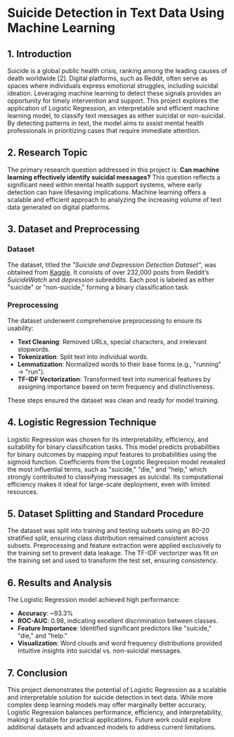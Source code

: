 # Suicide Detection in Text Data Using Machine Learning

## 1. Introduction

Suicide is a global public health crisis, ranking among the leading causes of death worldwide [2]. Digital platforms, such as Reddit, often serve as spaces where individuals express emotional struggles, including suicidal ideation. Leveraging machine learning to detect these signals provides an opportunity for timely intervention and support. This project explores the application of Logistic Regression, an interpretable and efficient machine learning model, to classify text messages as either suicidal or non-suicidal. By detecting patterns in text, the model aims to assist mental health professionals in prioritizing cases that require immediate attention.

## 2. Research Topic

The primary research question addressed in this project is: **Can machine learning effectively identify suicidal messages?** This question reflects a significant need within mental health support systems, where early detection can have lifesaving implications. Machine learning offers a scalable and efficient approach to analyzing the increasing volume of text data generated on digital platforms.

## 3. Dataset and Preprocessing

### Dataset
The dataset, titled the *"Suicide and Depression Detection Dataset"*, was obtained from [Kaggle](https://www.kaggle.com/datasets/nikhileswarkomati/suicide-watch). It consists of over 232,000 posts from Reddit’s *SuicideWatch* and *depression* subreddits. Each post is labeled as either "suicide" or "non-suicide," forming a binary classification task.

### Preprocessing
The dataset underwent comprehensive preprocessing to ensure its usability:
- **Text Cleaning**: Removed URLs, special characters, and irrelevant stopwords.
- **Tokenization**: Split text into individual words.
- **Lemmatization**: Normalized words to their base forms (e.g., "running" → "run").
- **TF-IDF Vectorization**: Transformed text into numerical features by assigning importance based on term frequency and distinctiveness.

These steps ensured the dataset was clean and ready for model training.

## 4. Logistic Regression Technique

Logistic Regression was chosen for its interpretability, efficiency, and suitability for binary classification tasks. This model predicts probabilities for binary outcomes by mapping input features to probabilities using the sigmoid function. Coefficients from the Logistic Regression model revealed the most influential terms, such as "suicide," "die," and "help," which strongly contributed to classifying messages as suicidal. Its computational efficiency makes it ideal for large-scale deployment, even with limited resources.

## 5. Dataset Splitting and Standard Procedure

The dataset was split into training and testing subsets using an 80-20 stratified split, ensuring class distribution remained consistent across subsets. Preprocessing and feature extraction were applied exclusively to the training set to prevent data leakage. The TF-IDF vectorizer was fit on the training set and used to transform the test set, ensuring consistency.

## 6. Results and Analysis
The Logistic Regression model achieved high performance:

- **Accuracy**: ~93.3%
- **ROC-AUC**: 0.98, indicating excellent discrimination between classes.
- **Feature Importance**: Identified significant predictors like "suicide," "die," and "help."
- **Visualization**: Word clouds and word frequency distributions provided intuitive insights into suicidal vs. non-suicidal messages.

## 7. Conclusion
This project demonstrates the potential of Logistic Regression as a scalable and interpretable solution for suicide detection in text data. While more complex deep learning models may offer marginally better accuracy, Logistic Regression balances performance, efficiency, and interpretability, making it suitable for practical applications. Future work could explore additional datasets and advanced models to address current limitations.
